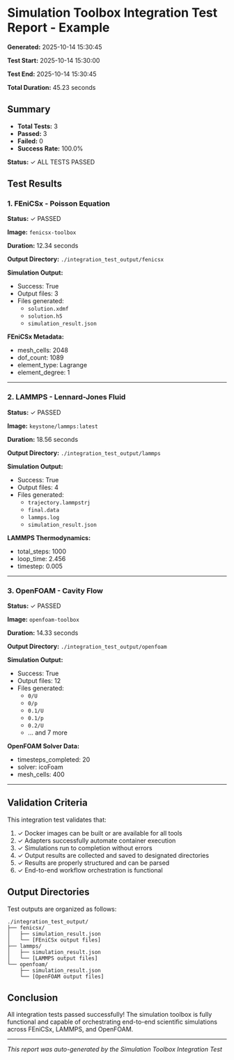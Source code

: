 # Simulation Toolbox Integration Test Report - Example

**Generated:** 2025-10-14 15:30:45

**Test Start:** 2025-10-14 15:30:00

**Test End:** 2025-10-14 15:30:45

**Total Duration:** 45.23 seconds

## Summary

- **Total Tests:** 3
- **Passed:** 3
- **Failed:** 0
- **Success Rate:** 100.0%

**Status:** ✓ ALL TESTS PASSED

## Test Results

### 1. FEniCSx - Poisson Equation

**Status:** ✓ PASSED

**Image:** `fenicsx-toolbox`

**Duration:** 12.34 seconds

**Output Directory:** `./integration_test_output/fenicsx`

**Simulation Output:**

- Success: True
- Output files: 3
- Files generated:
  - `solution.xdmf`
  - `solution.h5`
  - `simulation_result.json`

**FEniCSx Metadata:**

- mesh_cells: 2048
- dof_count: 1089
- element_type: Lagrange
- element_degree: 1

---

### 2. LAMMPS - Lennard-Jones Fluid

**Status:** ✓ PASSED

**Image:** `keystone/lammps:latest`

**Duration:** 18.56 seconds

**Output Directory:** `./integration_test_output/lammps`

**Simulation Output:**

- Success: True
- Output files: 4
- Files generated:
  - `trajectory.lammpstrj`
  - `final.data`
  - `lammps.log`
  - `simulation_result.json`

**LAMMPS Thermodynamics:**

- total_steps: 1000
- loop_time: 2.456
- timestep: 0.005

---

### 3. OpenFOAM - Cavity Flow

**Status:** ✓ PASSED

**Image:** `openfoam-toolbox`

**Duration:** 14.33 seconds

**Output Directory:** `./integration_test_output/openfoam`

**Simulation Output:**

- Success: True
- Output files: 12
- Files generated:
  - `0/U`
  - `0/p`
  - `0.1/U`
  - `0.1/p`
  - `0.2/U`
  - ... and 7 more

**OpenFOAM Solver Data:**

- timesteps_completed: 20
- solver: icoFoam
- mesh_cells: 400

---

## Validation Criteria

This integration test validates that:

1. ✓ Docker images can be built or are available for all tools
2. ✓ Adapters successfully automate container execution
3. ✓ Simulations run to completion without errors
4. ✓ Output results are collected and saved to designated directories
5. ✓ Results are properly structured and can be parsed
6. ✓ End-to-end workflow orchestration is functional

## Output Directories

Test outputs are organized as follows:

```
./integration_test_output/
├── fenicsx/
│   ├── simulation_result.json
│   └── [FEniCSx output files]
├── lammps/
│   ├── simulation_result.json
│   └── [LAMMPS output files]
└── openfoam/
    ├── simulation_result.json
    └── [OpenFOAM output files]
```

## Conclusion

All integration tests passed successfully! The simulation toolbox is fully functional and capable of orchestrating end-to-end scientific simulations across FEniCSx, LAMMPS, and OpenFOAM.

---

*This report was auto-generated by the Simulation Toolbox Integration Test*
